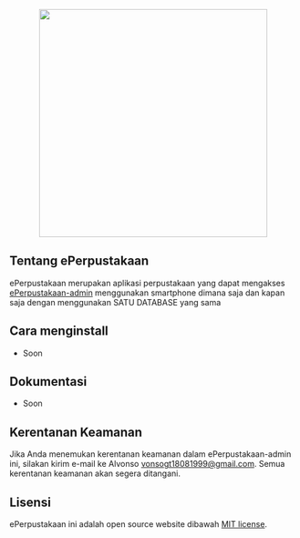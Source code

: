 <p align="center"><img src="https://user-images.githubusercontent.com/35516476/80088996-79dfa300-8587-11ea-9271-84e36658ce51.png" width="400"></p>

## Tentang ePerpustakaan

ePerpustakaan merupakan aplikasi perpustakaan yang dapat mengakses [ePerpustakaan-admin](https://github.com/vonsogt/ePerpustakaan-admin) menggunakan smartphone dimana saja dan kapan saja dengan menggunakan SATU DATABASE yang sama

## Cara menginstall

- Soon

## Dokumentasi

- Soon

## Kerentanan Keamanan

Jika Anda menemukan kerentanan keamanan dalam ePerpustakaan-admin ini, silakan kirim e-mail ke Alvonso [vonsogt18081999@gmail.com](mailto:vonsogt18081999@gmail.com). Semua kerentanan keamanan akan segera ditangani.

## Lisensi

ePerpustakaan ini adalah open source website dibawah [MIT license](https://opensource.org/licenses/MIT).
